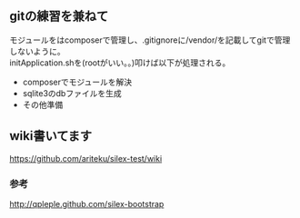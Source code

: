 ## gitの練習を兼ねて
モジュールをはcomposerで管理し、.gitignoreに/vendor/を記載してgitで管理しないように。  
initApplication.shを(rootがいい。。)叩けば以下が処理される。

- composerでモジュールを解決
- sqlite3のdbファイルを生成
- その他準備

## wiki書いてます
https://github.com/ariteku/silex-test/wiki

### 参考
http://qpleple.github.com/silex-bootstrap